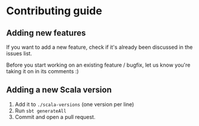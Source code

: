 # Contributing guide

## Adding new features

If you want to add a new feature, check if it's already been discussed in the issues list.

Before you start working on an existing feature / bugfix, let us know you're taking it on in its comments :)

## Adding a new Scala version

1. Add it to `./scala-versions` (one version per line)
2. Run `sbt generateAll`
3. Commit and open a pull request.
